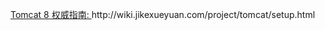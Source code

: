 [Tomcat 8 权威指南: ](http://wiki.jikexueyuan.com/project/tomcat)http:\/\/wiki.jikexueyuan.com\/project\/tomcat\/setup.html

